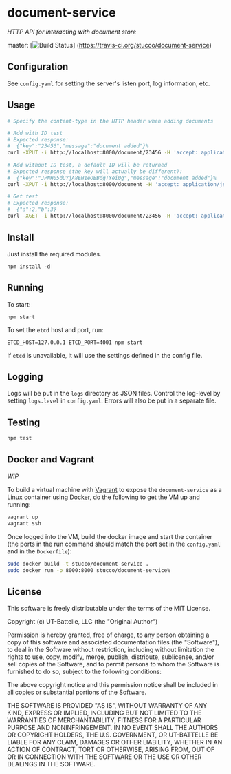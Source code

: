document-service
================

*HTTP API for interacting with document store*

master: [![Build Status](https://travis-ci.org/stucco/document-service.png?branch=master)]
(https://travis-ci.org/stucco/document-service)

## Configuration

See `config.yaml` for setting the server's listen port, log information, etc.


## Usage

```bash
# Specify the content-type in the HTTP header when adding documents

# Add with ID test
# Expected response: 
#  {"key":"23456","message":"document added"}%
curl -XPUT -i http://localhost:8000/document/23456 -H 'accept: application/json' -H 'content-type: application/json' -d '{ "a": 2, "b": 3 }'

# Add without ID test, a default ID will be returned
# Expected response (the key will actually be different): 
#  {"key":"JPNH05dUYjA8EH1eOBBdgTYei0g","message":"document added"}%
curl -XPUT -i http://localhost:8000/document -H 'accept: application/json' -H 'content-type: application/json' -d '{ "c": 4, "d": 5 }'

# Get test
# Expected response: 
#  {"a":2,"b":3}
curl -XGET -i http://localhost:8000/document/23456 -H 'accept: application/json' -H 'content-type: application/json'
```

## Install

Just install the required modules.

    npm install -d

## Running

To start:

    npm start

To set the `etcd` host and port, run:

    ETCD_HOST=127.0.0.1 ETCD_PORT=4001 npm start

If `etcd` is unavailable, it will use the settings defined in the config file.


## Logging

Logs will be put in the `logs` directory as JSON files. Control the log-level by setting `logs.level` in `config.yaml`. Errors will also be put in a separate file.


## Testing

```bash
npm test
```


## Docker and Vagrant

*WIP*

To build a virtual machine with [Vagrant](http://www.vagrantup.com/) to expose the `document-service` as a Linux container using [Docker](http://www.docker.io/), do the following to get the VM up and running:

```bash
vagrant up
vagrant ssh
```

Once logged into the VM, build the docker image and start the container (the ports in the run command should match the port set in the `config.yaml` and in the `Dockerfile`):

```bash
sudo docker build -t stucco/document-service .
sudo docker run -p 8000:8000 stucco/document-service%        
```


## License

This software is freely distributable under the terms of the MIT License.

Copyright (c) UT-Battelle, LLC (the "Original Author")

Permission is hereby granted, free of charge, to any person obtaining a copy of this software and associated documentation files (the "Software"), to deal in the Software without restriction, including without limitation the rights to use, copy, modify, merge, publish, distribute, sublicense, and/or sell copies of the Software, and to permit persons to whom the Software is furnished to do so, subject to the following conditions:
 
The above copyright notice and this permission notice shall be included in all copies or substantial portions of the Software.
 
THE SOFTWARE IS PROVIDED "AS IS", WITHOUT WARRANTY OF ANY KIND, EXPRESS OR IMPLIED, INCLUDING BUT NOT LIMITED TO THE WARRANTIES OF MERCHANTABILITY, FITNESS FOR A PARTICULAR PURPOSE AND NONINFRINGEMENT. IN NO EVENT SHALL THE AUTHORS OR COPYRIGHT HOLDERS, THE U.S. GOVERNMENT, OR UT-BATTELLE BE LIABLE FOR ANY CLAIM, DAMAGES OR OTHER LIABILITY, WHETHER IN AN ACTION OF CONTRACT, TORT OR OTHERWISE, ARISING FROM, OUT OF OR IN CONNECTION WITH THE SOFTWARE OR THE USE OR OTHER DEALINGS IN THE SOFTWARE.
